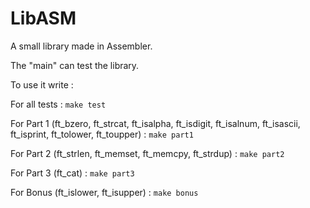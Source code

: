 # LibASM

A small library made in Assembler.

The "main" can test the library.

To use it write :

For all tests :
	`make test`

For Part 1 (ft_bzero, ft_strcat, ft_isalpha, ft_isdigit, ft_isalnum, ft_isascii, ft_isprint, ft_tolower, ft_toupper) :
	`make part1`

For Part 2 (ft_strlen, ft_memset, ft_memcpy, ft_strdup) :
	`make part2`

For Part 3 (ft_cat) :
	`make part3`

For Bonus (ft_islower, ft_isupper) :
	`make bonus`